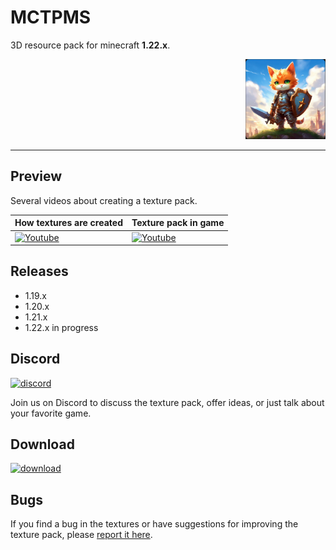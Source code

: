 # MCTPMS

3D resource pack for minecraft **1.22.x**. <p align="right">
  <img
    src="https://github.com/andrejsharapov/mctpms/blob/main/pack.png?raw=true"
    alt="pack 128x128"
    width="128">
</p>

---

## Preview

Several videos about creating a texture pack.

| How textures are created                      | Texture pack in game                                 |
| --------------------------------------------- | ---------------------------------------------------- |
| [![Youtube][youtube-img-sm]][youtube-watch-1] | [![Youtube][youtube-playlist-img]][youtube-playlist] |

## Releases

- 1.19.x
- 1.20.x
- 1.21.x
- 1.22.x in progress

## Discord

[![discord][discord-img]][discord]

Join us on Discord to discuss the texture pack, offer ideas, or just talk about your favorite game.

## Download

[![download][download-img]][download]

## Bugs

If you find a bug in the textures or have suggestions for improving the texture pack, please [report it here][bugs].

<!-- links -->

[bugs]: https://github.com/andrejsharapov/mctpms/issues

<!--  -->

[youtube-img-sm]: https://github.com/user-attachments/assets/e407f1ca-e7a1-4d4d-85da-2ddcf077daa0
[youtube-watch-1]: https://www.youtube.com/playlist?list=PLZEJODWNKrCdHqHy7JWpTOI-PMl64PuC7

[youtube-playlist]: https://youtube.com/playlist?list=PLAdfPZXFJ1lI8ZlhJK-MUHcSs84TM93Y1&feature=shared
[youtube-playlist-img]: https://github.com/user-attachments/assets/98a6933f-7e8a-44d1-84ba-1630ddb12ab0

<!--  -->

[discord]: https://discord.gg/En8KcxdDra
[discord-img]: https://img.shields.io/badge/discord-channel-5865f2.svg

<!--  -->

[download]: https://github.com/andrejsharapov/mctpms/blob/main/mctpms_v1.22.x.zip
[download-img]: https://img.shields.io/badge/download_pack-soon-de4343.svg
